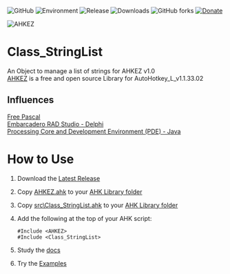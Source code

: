 ![GitHub](https://img.shields.io/github/license/jasc2v8/AHKEZ)
![Environment](https://img.shields.io/badge/Windows-XP,%20Vista,%207,%208,%2010-brightgreen.svg)
![Release](https://img.shields.io/github/v/release/jasc2v8/Class_StringList?include_prereleases)
![Downloads](https://img.shields.io/github/downloads/jasc2v8/Class_StringList/total)
![GitHub forks](https://img.shields.io/github/forks/jasc2v8/Class_StringList)
[![Donate](https://img.shields.io/badge/Donate-PayPal-red.svg)](https://www.paypal.me/JimDreherHome)

![AHKEZ](https://raw.github.com/jasc2v8/AHKEZ/master/images/keycap/ahkez-keycap-transparent-128.png)

# Class_StringList
An Object to manage a list of strings for AHKEZ v1.0  
[AHKEZ](https://jasc2v8.github.io/AHKEZ/) is a free and open source Library for AutoHotkey_L_v1.1.33.02  

## Influences ##

[Free Pascal](https://lazarus-ccr.sourceforge.io/docs/rtl/classes/tstringlist.html)  
[Embarcadero RAD Studio - Delphi](http://docwiki.embarcadero.com/Libraries/Sydney/en/System.Classes.TStringList_Methods)  
[Processing Core and Development Environment (PDE) - Java](https://processing.github.io/processing-javadocs/core/index.html?processing/data/StringList.html)  

# How to Use #

1. Download the [Latest Release](https://github.com/jasc2v8/Class_StringList/releases)
1. Copy [AHKEZ.ahk](https://github.com/jasc2v8/AHKEZ/blob/main/Lib/AHKEZ.ahk) to your [AHK Library folder](https://www.autohotkey.com/docs/Functions.htm#lib)
1. Copy [src\Class_StringList.ahk](https://github.com/jasc2v8/Class_StringList/blob/main/src/Class_StringList.ahk) to your [AHK Library folder](https://www.autohotkey.com/docs/Functions.htm#lib)
1. Add the following at the top of your AHK script:

    ```
    #Include <AHKEZ>
    #Include <Class_StringList>

    ```
1. Study the [docs](https://jasc2v8.github.io/Class_StringList/)
1. Try the [Examples](https://github.com/jasc2v8/Class_StringList/blob/main/example/)

